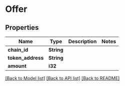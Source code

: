 # Offer

## Properties

Name | Type | Description | Notes
------------ | ------------- | ------------- | -------------
**chain_id** | **String** |  | 
**token_address** | **String** |  | 
**amount** | **i32** |  | 

[[Back to Model list]](../README.md#documentation-for-models) [[Back to API list]](../README.md#documentation-for-api-endpoints) [[Back to README]](../README.md)


